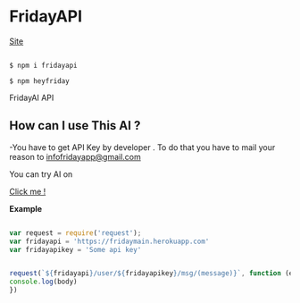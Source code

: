 # FridayAPI

[Site](https://fridaytec.com/)


```shell

$ npm i fridayapi

$ npm heyfriday

```



FridayAI API 


## How can I use This AI ?

-You have to get API Key by developer . To do that you have to mail your reason to infofridayapp@gmail.com

You can try AI on  

[Click me !](https://console.dialogflow.com/api-client/demo/embedded/fridayai "Try FridayAI")

**Example**


```js

var request = require('request');
var fridayapi = 'https://fridaymain.herokuapp.com'
var fridayapikey = 'Some api key'


request(`${fridayapi}/user/${fridayapikey}/msg/(message)}`, function (error, response, body) {
console.log(body)
})

```
